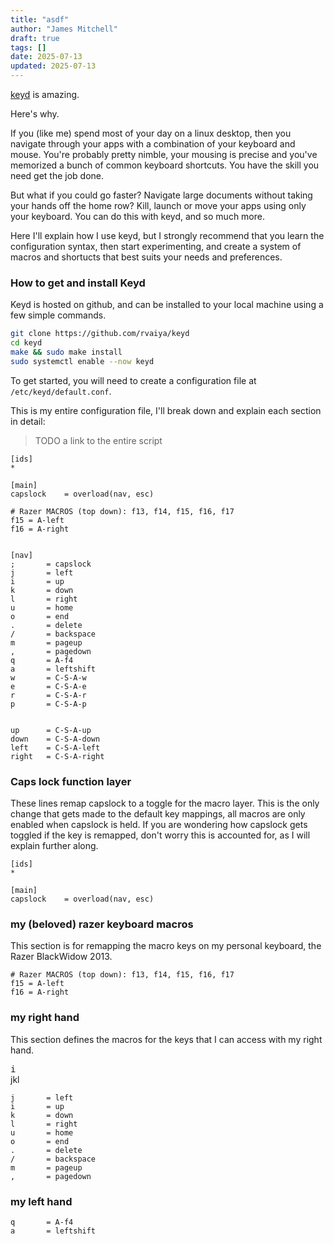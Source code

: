 ```yaml
---
title: "asdf"
author: "James Mitchell"
draft: true
tags: []
date: 2025-07-13
updated: 2025-07-13
---
```


[keyd](https://github.com/rvaiya/keyd) is amazing. 

Here's why. 

If you (like me) spend most of your day on a linux desktop, then you navigate through your apps with a combination of your keyboard and mouse. You're probably pretty nimble, your mousing is precise and you've memorized a bunch of common keyboard shortcuts. You have the skill you need get the job done. 

But what if you could go faster? Navigate large documents without taking your hands off the home row? Kill, launch or move your apps using only your keyboard. You can do this with keyd, and so much more. 

Here I'll explain how I use keyd, but I strongly recommend that you learn the configuration syntax, then start experimenting, and create a system of macros and shortucts that best suits your needs and preferences. 

### How to get and install Keyd 

Keyd is hosted on github, and can be installed to your local machine using a few simple commands. 

```bash 
git clone https://github.com/rvaiya/keyd
cd keyd
make && sudo make install
sudo systemctl enable --now keyd
```

To get started, you will need to create a configuration file at `/etc/keyd/default.conf`.


This is my entire configuration file, I'll break down and explain each section in detail: 

> TODO a link to the entire script 

```
[ids] 
*

[main]
capslock    = overload(nav, esc)

# Razer MACROS (top down): f13, f14, f15, f16, f17
f15 = A-left
f16 = A-right


[nav]
;       = capslock
j       = left
i       = up
k       = down
l       = right
u       = home
o       = end
.       = delete
/       = backspace
m       = pageup
,       = pagedown
q       = A-f4
a       = leftshift 
w       = C-S-A-w
e       = C-S-A-e
r       = C-S-A-r
p       = C-S-A-p


up      = C-S-A-up
down    = C-S-A-down
left    = C-S-A-left
right   = C-S-A-right
```


### Caps lock function layer 

These lines remap capslock to a toggle for the macro layer. This is the only change that gets made to the default key mappings, all macros are only enabled when capslock is held. If you are wondering how capslock gets toggled if the key is remapped, don't worry this is accounted for, as I will explain further along. 

```
[ids] 
*

[main]
capslock    = overload(nav, esc)
```


### my (beloved) razer keyboard macros 

This section is for remapping the macro keys on my personal keyboard, the Razer BlackWidow 2013. 

```
# Razer MACROS (top down): f13, f14, f15, f16, f17
f15 = A-left
f16 = A-right
```

### my right hand 

This section defines the macros for the keys that I can access with my right hand. 


<kbd>i</kbd>  
jkl

```
j       = left
i       = up
k       = down
l       = right
u       = home
o       = end
.       = delete
/       = backspace
m       = pageup
,       = pagedown

```

### my left hand 

```
q       = A-f4
a       = leftshift 
```